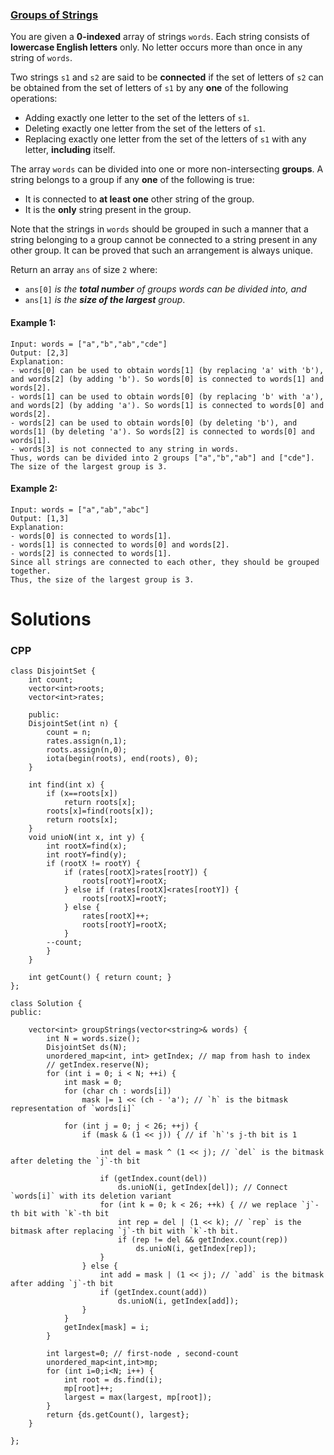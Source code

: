 ### [Groups of Strings](https://leetcode.com/problems/groups-of-strings/) <br>

You are given a **0-indexed** array of strings `words`. Each string consists of **lowercase English letters** only. No letter occurs more than once in any string of `words`.

Two strings `s1` and `s2` are said to be **connected** if the set of letters of `s2` can be obtained from the set of letters of `s1` by any **one** of the following operations:

 - Adding exactly one letter to the set of the letters of `s1`.
 - Deleting exactly one letter from the set of the letters of `s1`.
 - Replacing exactly one letter from the set of the letters of `s1` with any letter, **including** itself.

The array `words` can be divided into one or more non-intersecting **groups**. A string belongs to a group if any **one** of the following is true:

 - It is connected to **at least one** other string of the group.
 - It is the **only** string present in the group.

Note that the strings in `words` should be grouped in such a manner that a string belonging to a group cannot be connected to a string present in any other group. It can be proved that such an arrangement is always unique.

Return an array `ans` of size `2` where:

 - `ans[0]` *is the ***total number*** of groups words can be divided into, and*
 - `ans[1]` *is the ***size of the largest*** group*.


#### Example 1:

```
Input: words = ["a","b","ab","cde"]
Output: [2,3]
Explanation:
- words[0] can be used to obtain words[1] (by replacing 'a' with 'b'), and words[2] (by adding 'b'). So words[0] is connected to words[1] and words[2].
- words[1] can be used to obtain words[0] (by replacing 'b' with 'a'), and words[2] (by adding 'a'). So words[1] is connected to words[0] and words[2].
- words[2] can be used to obtain words[0] (by deleting 'b'), and words[1] (by deleting 'a'). So words[2] is connected to words[0] and words[1].
- words[3] is not connected to any string in words.
Thus, words can be divided into 2 groups ["a","b","ab"] and ["cde"]. The size of the largest group is 3.  

```

#### Example 2:

```
Input: words = ["a","ab","abc"]
Output: [1,3]
Explanation:
- words[0] is connected to words[1].
- words[1] is connected to words[0] and words[2].
- words[2] is connected to words[1].
Since all strings are connected to each other, they should be grouped together.
Thus, the size of the largest group is 3.

```



# Solutions

### CPP
```
class DisjointSet {
    int count;
    vector<int>roots;
    vector<int>rates;
    
    public:
    DisjointSet(int n) {
        count = n;
        rates.assign(n,1);
        roots.assign(n,0);
        iota(begin(roots), end(roots), 0);        
    }
    
    int find(int x) {        
        if (x==roots[x])
            return roots[x];
        roots[x]=find(roots[x]);
        return roots[x];
    }
    void unioN(int x, int y) {
        int rootX=find(x);
        int rootY=find(y);
        if (rootX != rootY) {
            if (rates[rootX]>rates[rootY]) {
                roots[rootY]=rootX;
            } else if (rates[rootX]<rates[rootY]) {
                roots[rootX]=rootY;
            } else {
                rates[rootX]++;
                roots[rootY]=rootX;
            }
        --count;            
        }
    }
    
    int getCount() { return count; }
};

class Solution {
public:

    vector<int> groupStrings(vector<string>& words) {
        int N = words.size();
        DisjointSet ds(N);
        unordered_map<int, int> getIndex; // map from hash to index
		// getIndex.reserve(N);
        for (int i = 0; i < N; ++i) {
            int mask = 0;
            for (char ch : words[i])
                mask |= 1 << (ch - 'a'); // `h` is the bitmask representation of `words[i]`
            
            for (int j = 0; j < 26; ++j) {
                if (mask & (1 << j)) { // if `h`'s j-th bit is 1
                    
                    int del = mask ^ (1 << j); // `del` is the bitmask after deleting the `j`-th bit
                    
                    if (getIndex.count(del)) 
                        ds.unioN(i, getIndex[del]); // Connect `words[i]` with its deletion variant
                    for (int k = 0; k < 26; ++k) { // we replace `j`-th bit with `k`-th bit
                        int rep = del | (1 << k); // `rep` is the bitmask after replacing `j`-th bit with `k`-th bit.                        
                        if (rep != del && getIndex.count(rep))
                            ds.unioN(i, getIndex[rep]);
                    }
                } else {
                    int add = mask | (1 << j); // `add` is the bitmask after adding `j`-th bit
                    if (getIndex.count(add))
                        ds.unioN(i, getIndex[add]);
                }
            }
            getIndex[mask] = i;
        }        
        
        int largest=0; // first-node , second-count
        unordered_map<int,int>mp;
        for (int i=0;i<N; i++) {
            int root = ds.find(i);
            mp[root]++;
            largest = max(largest, mp[root]);
        }
        return {ds.getCount(), largest};
    }
    
};

```

